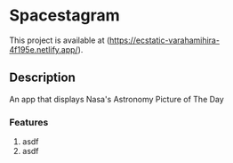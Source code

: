# Spacestagram

This project is available at (https://ecstatic-varahamihira-4f195e.netlify.app/).

## Description

An app that displays Nasa's Astronomy Picture of The Day

### Features
1. asdf
2. asdf
